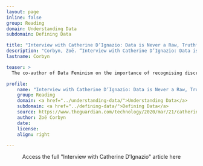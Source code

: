 ```yaml
---
layout: page
inline: false
group: Reading
domain: Understanding Data
subdomain: Defining Data

title: "Interview with Catherine D’Ignazio: Data is Never a Raw, Truthful Input – and It is Never Neutral"
description: "Corbyn, Zoë. “Interview with Catherine D’Ignazio: Data is Never a Raw, Truthful Input – and It is Never Neutral.” The Guardian-U.S. Edition. 21 March 2020. https://www.theguardian.com/technology/2020/mar/21/catherine-dignazio-data-is-never-a-raw-truthful-input-and-it-is-never-neutral. Accessed 6 June 2023."
lastname: Corbyn

teaser: >
  The co-author of Data Feminism on the importance of recognising discrimination in algorithms, understanding it at a technical level – and introducing measures to stamp it out.

profile:
    name: "Interview with Catherine D’Ignazio: Data is Never a Raw, Truthful Input – and It is Never Neutral"
    group: Reading
    domain: <a href="../understanding-data/">Understanding Data</a>
    subdomain: <a href="../defining-data/">Defining Data</a>
    source: https://www.theguardian.com/technology/2020/mar/21/catherine-dignazio-data-is-never-a-raw-truthful-input-and-it-is-never-neutral
    author: Zoë Corbyn
    date: 
    license: 
    align: right

---
```


<link rel="stylesheet" href="https://cdn.jsdelivr.net/npm/@shoelace-style/shoelace@2.5.2/cdn/themes/light.css" />
<script type="module" src="https://cdn.jsdelivr.net/npm/@shoelace-style/shoelace@2.5.2/cdn/shoelace.js" ></script>

<div>
  <center>
  <sl-button-group label="Alignment">
  <sl-button href="https://www.theguardian.com/technology/2020/mar/21/catherine-dignazio-data-is-never-a-raw-truthful-input-and-it-is-never-neutral">Access the full "Interview with Catherine D’Ignazio" article here</sl-button>
  </sl-button-group>
</center>
</div>
